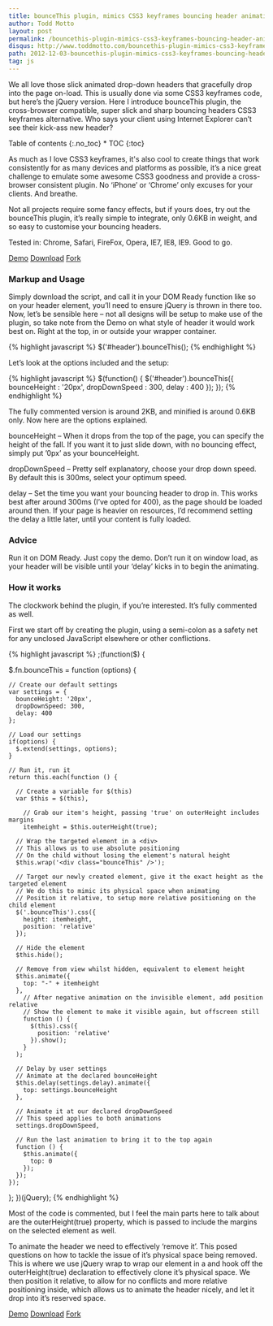 ```yaml
---
title: bounceThis plugin, mimics CSS3 keyframes bouncing header animations
author: Todd Motto
layout: post
permalink: /bouncethis-plugin-mimics-css3-keyframes-bouncing-header-animations/
disqus: http://www.toddmotto.com/bouncethis-plugin-mimics-css3-keyframes-bouncing-header-animations
path: 2012-12-03-bouncethis-plugin-mimics-css3-keyframes-bouncing-header-animations.md
tag: js
---
```


We all love those slick animated drop-down headers that gracefully drop into the page on-load. This is usually done via some CSS3 keyframes code, but here’s the jQuery version. Here I introduce bounceThis plugin, the cross-browser compatible, super slick and sharp bouncing headers CSS3 keyframes alternative. Who says your client using Internet Explorer can’t see their kick-ass new header?

<div class="toc" markdown="1">
<span class="gamma">Table of contents</span>
{:.no_toc}
* TOC
{:toc}
</div>

As much as I love CSS3 keyframes, it's also cool to create things that work consistently for as many devices and platforms as possible, it’s a nice great challenge to emulate some awesome CSS3 goodness and provide a cross-browser consistent plugin. No ‘iPhone’ or ‘Chrome’ only excuses for your clients. And breathe.

Not all projects require some fancy effects, but if yours does, try out the bounceThis plugin, it’s really simple to integrate, only 0.6KB in weight, and so easy to customise your bouncing headers.

Tested in: Chrome, Safari, FireFox, Opera, IE7, IE8, IE9. Good to go.

<div class="download-box">
  <a href="//www.toddmotto.com/labs/bouncethis" onclick="_gaq.push(['_trackEvent', 'Click', 'Demo bounceThis', 'bounceThis Demo']);">Demo</a>
  <a href="//www.toddmotto.com/labs/bouncethis/bouncethis.zip" onclick="_gaq.push(['_trackEvent', 'Click', 'Download bounceThis', 'bounceThis Download']);">Download</a>
  <a href="//github.com/toddmotto/bounceThis" onclick="_gaq.push(['_trackEvent', 'Click', 'Fork bounceThis', 'bounceThis Fork']);">Fork</a>
</div>

### Markup and Usage

Simply download the script, and call it in your DOM Ready function like so on your header element, you’ll need to ensure jQuery is thrown in there too. Now, let’s be sensible here – not all designs will be setup to make use of the plugin, so take note from the Demo on what style of header it would work best on. Right at the top, in or outside your wrapper container.

{% highlight javascript %}
$('#header').bounceThis();
{% endhighlight %}

Let’s look at the options included and the setup:

{% highlight javascript %}
$(function() {
  $('#header').bounceThis({
    bounceHeight  : '20px',
    dropDownSpeed : 300,
    delay         : 400
  });
});
{% endhighlight %}

The fully commented version is around 2KB, and minified is around 0.6KB only. Now here are the options explained.

bounceHeight – When it drops from the top of the page, you can specify the height of the fall. If you want it to just slide down, with no bouncing effect, simply put ’0px’ as your bounceHeight.

dropDownSpeed – Pretty self explanatory, choose your drop down speed. By default this is 300ms, select your optimum speed.

delay – Set the time you want your bouncing header to drop in. This works best after around 300ms (I’ve opted for 400), as the page should be loaded around then. If your page is heavier on resources, I’d recommend setting the delay a little later, until your content is fully loaded.

### Advice

Run it on DOM Ready. Just copy the demo. Don’t run it on window load, as your header will be visible until your ‘delay’ kicks in to begin the animating.

### How it works

The clockwork behind the plugin, if you’re interested. It’s fully commented as well.

First we start off by creating the plugin, using a semi-colon as a safety net for any unclosed JavaScript elsewhere or other conflictions.

{% highlight javascript %}
;(function($) {
    
  $.fn.bounceThis = function (options) {
    
    // Create our default settings
    var settings = {
      bounceHeight: '20px',
      dropDownSpeed: 300,
      delay: 400
    };
    
    // Load our settings
    if(options) {
      $.extend(settings, options);
    }
    
    // Run it, run it
    return this.each(function () {
    
      // Create a variable for $(this)
      var $this = $(this),
      
        // Grab our item's height, passing 'true' on outerHeight includes margins
        itemheight = $this.outerHeight(true);
        
      // Wrap the targeted element in a <div>
      // This allows us to use absolute positioning
      // On the child without losing the element's natural height
      $this.wrap('<div class="bounceThis" />');
      
      // Target our newly created element, give it the exact height as the targeted element
      // We do this to mimic its physical space when animating
      // Position it relative, to setup more relative positioning on the child element
      $('.bounceThis').css({
        height: itemheight,
        position: 'relative'
      });
      
      // Hide the element
      $this.hide();
      
      // Remove from view whilst hidden, equivalent to element height
      $this.animate({
        top: "-" + itemheight
      },
        // After negative animation on the invisible element, add position relative
        // Show the element to make it visible again, but offscreen still
        function () {
          $(this).css({
            position: 'relative'
          }).show();
        }
      );
      
      // Delay by user settings
      // Animate at the declared bounceHeight
      $this.delay(settings.delay).animate({
        top: settings.bounceHeight
      },
      
      // Animate it at our declared dropDownSpeed
      // This speed applies to both animations
      settings.dropDownSpeed,

      // Run the last animation to bring it to the top again
      function () {
        $this.animate({
          top: 0
        });
      });
    });
  };
})(jQuery);
{% endhighlight %}

Most of the code is commented, but I feel the main parts here to talk about are the outerHeight(true) property, which is passed to include the margins on the selected element as well.

To animate the header we need to effectively &#8216;remove it&#8217;. This posed questions on how to tackle the issue of it&#8217;s physical space being removed. This is where we use jQuery wrap to wrap our element in a  and hook off the outerHeight(true) declaration to effectively clone it&#8217;s physical space. We then position it relative, to allow for no conflicts and more relative positioning inside, which allows us to animate the header nicely, and let it drop into it&#8217;s reserved space.
    
<div class="download-box">
  <a href="//www.toddmotto.com/labs/bouncethis" onclick="_gaq.push(['_trackEvent', 'Click', 'Demo bounceThis', 'bounceThis Demo']);">Demo</a>
  <a href="//www.toddmotto.com/labs/bouncethis/bouncethis.zip" onclick="_gaq.push(['_trackEvent', 'Click', 'Download bounceThis', 'bounceThis Download']);">Download</a>
  <a href="//github.com/toddmotto/bounceThis" onclick="_gaq.push(['_trackEvent', 'Click', 'Fork bounceThis', 'bounceThis Fork']);">Fork</a>
</div>
